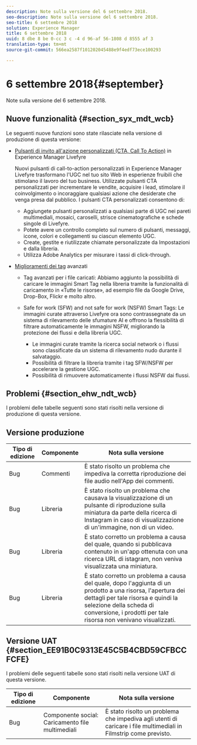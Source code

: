 ```yaml
---
description: Note sulla versione del 6 settembre 2018.
seo-description: Note sulla versione del 6 settembre 2018.
seo-title: 6 settembre 2018
solution: Experience Manager
title: 6 settembre 2018
uuid: 8 dbe 8 be 0-cc 3 c -4 d 96-af 56-1808 d 8555 af 3
translation-type: tm+mt
source-git-commit: 566ea2587f101202045488e9f4edf73ece100293

---
```



# 6 settembre 2018{#september}

Note sulla versione del 6 settembre 2018.

## Nuove funzionalità {#section_syx_mdt_wcb}

Le seguenti nuove funzioni sono state rilasciate nella versione di produzione di questa versione:

* [Pulsanti di invito all'azione personalizzati (CTA, Call To Action)](/help/using/c-features-livefyre/c-call-to-action-button.md#topic_EBE23A0F827645E0A0C619DCF3872EE5) in Experience Manager Livefyre

   Nuovi pulsanti di call-to-action personalizzati in Experience Manager Livefyre trasformano l'UGC nel tuo sito Web in esperienze fruibili che stimolano il lavoro del tuo business. Utilizzate pulsanti CTA personalizzati per incrementare le vendite, acquisire i lead, stimolare il coinvolgimento o incoraggiare qualsiasi azione che desiderate che venga presa dal pubblico. I pulsanti CTA personalizzati consentono di:

   * Aggiungete pulsanti personalizzati a qualsiasi parte di UGC nei pareti multimediali, mosaici, caroselli, strisce cinematografiche e schede singole di Livefyre.
   * Potete avere un controllo completo sul numero di pulsanti, messaggi, icone, colori e collegamenti su ciascun elemento UGC.
   * Create, gestite e riutilizzate chiamate personalizzate da Impostazioni e dalla libreria.
   * Utilizza Adobe Analytics per misurare i tassi di click-through.

* [Miglioramenti dei tag](/help/using/c-features-livefyre/c-smart-tags/c-smart-tags.md#c_smart_tags) avanzati

   * Tag avanzati per i file caricati: Abbiamo aggiunto la possibilità di caricare le immagini Smart Tag nella libreria tramite la funzionalità di caricamento in «Tutte le risorse», ad esempio file da Google Drive, Drop-Box, Flickr e molto altro.
   * Safe for work (SFW) and not safe for work (NSFW) Smart Tags: Le immagini curate attraverso Livefyre ora sono contrassegnate da un sistema di rilevamento delle sfumature AI e offrono la flessibilità di filtrare automaticamente le immagini NSFW, migliorando la protezione dei flussi e della libreria UGC.

      * Le immagini curate tramite la ricerca social network o i flussi sono classificate da un sistema di rilevamento nudo durante il salvataggio.
      * Possibilità di filtrare la libreria tramite i tag SFW/NSFW per accelerare la gestione UGC.
      * Possibilità di rimuovere automaticamente i flussi NSFW dai flussi.

## Problemi {#section_ehw_ndt_wcb}

I problemi delle tabelle seguenti sono stati risolti nella versione di produzione di questa versione.

## Versione produzione

| **Tipo di edizione** | **Componente** | **Nota sulla versione** |
|---|---|---|
| Bug | Commenti | È stato risolto un problema che impediva la corretta riproduzione dei file audio nell'App dei commenti. |
| Bug | Libreria | È stato risolto un problema che causava la visualizzazione di un pulsante di riproduzione sulla miniatura da parte della ricerca di Instagram in caso di visualizzazione di un'immagine, non di un video. |
| Bug | Libreria | È stato corretto un problema a causa del quale, quando si pubblicava contenuto in un'app ottenuta con una ricerca URL di istagram, non veniva visualizzata una miniatura. |
| Bug | Libreria | È stato corretto un problema a causa del quale, dopo l'aggiunta di un prodotto a una risorsa, l'apertura dei dettagli per tale risorsa e quindi la selezione della scheda di conversione, i prodotti per tale risorsa non venivano visualizzati. |

## Versione UAT {#section_EE91B0C9313E45C5B4CBD59CFBCCFCFE}

I problemi delle seguenti tabelle sono stati risolti nella versione UAT di questa versione.

| **Tipo di edizione** | **Componente** | **Nota sulla versione** |
|---|---|---|
| Bug | Componente social: Caricamento file multimediali | È stato risolto un problema che impediva agli utenti di caricare i file multimediali in Filmstrip come previsto. |

